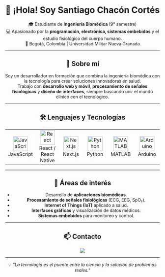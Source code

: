 <!-- README.md -->

<div align="center">
  
# 👋 ¡Hola! Soy **Santiago Chacón Cortés**
  
🎓 Estudiante de **Ingeniería Biomédica** (9° semestre)  
💻 Apasionado por la **programación, electrónica, sistemas embebidos** y el estudio fisiológico del cuerpo humano.  
📍 Bogotá, Colombia | Universidad Militar Nueva Granada  

---

## 🚀 Sobre mí

Soy un desarrollador en formación que combina la ingeniería biomédica con la tecnología para crear soluciones innovadoras en salud.  
Trabajo con **desarrollo web y móvil**, **procesamiento de señales fisiológicas** y **diseño de interfaces**, siempre buscando unir el mundo clínico con el tecnológico.

---

## 🛠 Lenguajes y Tecnologías

<table>
<tr>
<td align="center" width="96">
<img src="https://cdn.jsdelivr.net/gh/devicons/devicon/icons/javascript/javascript-original.svg" width="48" height="48" alt="JavaScript" />
<br>JavaScript
</td>
<td align="center" width="96">
<img src="https://cdn.jsdelivr.net/gh/devicons/devicon/icons/react/react-original.svg" width="48" height="48" alt="React" />
<br>React / React Native
</td>
<td align="center" width="96">
<img src="https://cdn.jsdelivr.net/gh/devicons/devicon/icons/nextjs/nextjs-original.svg" width="48" height="48" alt="Next.js" />
<br>Next.js
</td>
<td align="center" width="96">
<img src="https://cdn.jsdelivr.net/gh/devicons/devicon/icons/python/python-original.svg" width="48" height="48" alt="Python" />
<br>Python
</td>
<td align="center" width="96">
<img src="https://cdn.jsdelivr.net/gh/devicons/devicon/icons/matlab/matlab-original.svg" width="48" height="48" alt="MATLAB" />
<br>MATLAB
</td>
<td align="center" width="96">
<img src="https://cdn.jsdelivr.net/gh/devicons/devicon/icons/arduino/arduino-original.svg" width="48" height="48" alt="Arduino" />
<br>Arduino
</td>
</tr>
</table>

---

## 📌 Áreas de interés
- Desarrollo de **aplicaciones biomédicas**.
- **Procesamiento de señales fisiológicas** (ECG, EEG, SpO₂).
- **Internet of Things (IoT)** aplicado a salud.
- **Interfaces gráficas** y visualización de datos médicos.
- **Sistemas embebidos** para monitoreo y control.

---

## 📫 Contacto
<a href="mailto:santiagodev1525@gmail.com"><img src="https://img.shields.io/badge/Email-0078D4?style=for-the-badge&logo=microsoft-outlook&logoColor=white"/></a>

---

💡 *"La tecnología es el puente entre la ciencia y la solución de problemas reales."*

</div>



